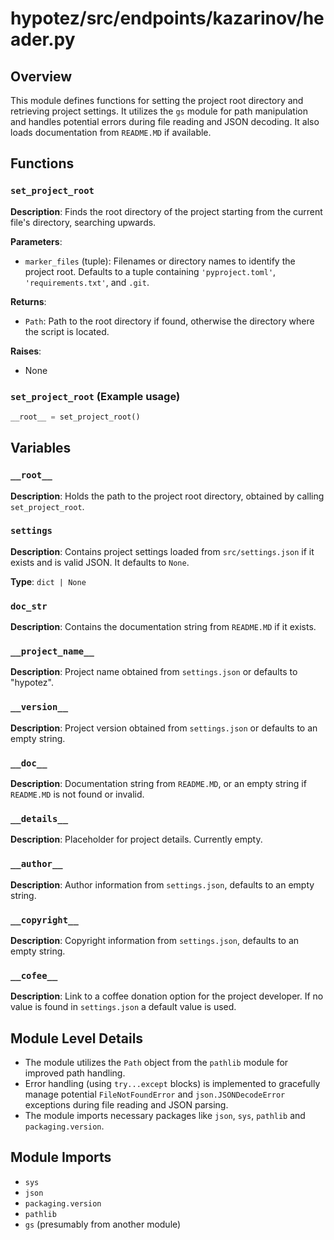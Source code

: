 # hypotez/src/endpoints/kazarinov/header.py

## Overview

This module defines functions for setting the project root directory and retrieving project settings. It utilizes the `gs` module for path manipulation and handles potential errors during file reading and JSON decoding.  It also loads documentation from `README.MD` if available.


## Functions

### `set_project_root`

**Description**: Finds the root directory of the project starting from the current file's directory, searching upwards.

**Parameters**:
- `marker_files` (tuple): Filenames or directory names to identify the project root.  Defaults to a tuple containing `'pyproject.toml'`, `'requirements.txt'`, and `.git`.

**Returns**:
- `Path`: Path to the root directory if found, otherwise the directory where the script is located.

**Raises**:
- None


### `set_project_root` (Example usage)

```python
__root__ = set_project_root()
```


## Variables

### `__root__`

**Description**: Holds the path to the project root directory, obtained by calling `set_project_root`.


### `settings`

**Description**: Contains project settings loaded from `src/settings.json` if it exists and is valid JSON.  It defaults to `None`.

**Type**: `dict | None`


### `doc_str`

**Description**: Contains the documentation string from `README.MD` if it exists.


### `__project_name__`

**Description**: Project name obtained from `settings.json` or defaults to "hypotez".


### `__version__`

**Description**: Project version obtained from `settings.json` or defaults to an empty string.


### `__doc__`

**Description**: Documentation string from `README.MD`, or an empty string if `README.MD` is not found or invalid.


### `__details__`

**Description**: Placeholder for project details.  Currently empty.


### `__author__`

**Description**: Author information from `settings.json`, defaults to an empty string.


### `__copyright__`

**Description**: Copyright information from `settings.json`, defaults to an empty string.


### `__cofee__`

**Description**: Link to a coffee donation option for the project developer.  If no value is found in `settings.json` a default value is used.


## Module Level Details

- The module utilizes the `Path` object from the `pathlib` module for improved path handling.
- Error handling (using `try...except` blocks) is implemented to gracefully manage potential `FileNotFoundError` and `json.JSONDecodeError` exceptions during file reading and JSON parsing.
- The module imports necessary packages like `json`, `sys`, `pathlib` and `packaging.version`.


## Module Imports

- `sys`
- `json`
- `packaging.version`
- `pathlib`
- `gs` (presumably from another module)